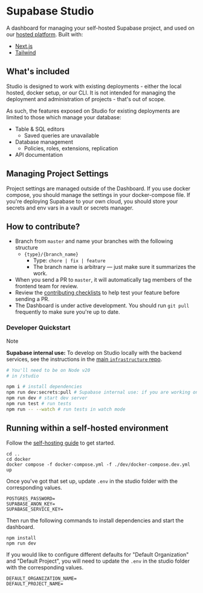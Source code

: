 # Supabase Studio

A dashboard for managing your self-hosted Supabase project, and used on our [hosted platform](https://supabase.com/dashboard). Built with:

- [Next.js](https://nextjs.org/)
- [Tailwind](https://tailwindcss.com/)

## What's included

Studio is designed to work with existing deployments - either the local hosted, docker setup, or our CLI. It is not intended for managing the deployment and administration of projects - that's out of scope.

As such, the features exposed on Studio for existing deployments are limited to those which manage your database:

- Table & SQL editors
  - Saved queries are unavailable
- Database management
  - Policies, roles, extensions, replication
- API documentation

## Managing Project Settings

Project settings are managed outside of the Dashboard. If you use docker compose, you should manage the settings in your docker-compose file. If you're deploying Supabase to your own cloud, you should store your secrets and env vars in a vault or secrets manager.

## How to contribute?

- Branch from `master` and name your branches with the following structure
  - `{type}/{branch_name}`
    - Type: `chore | fix | feature`
    - The branch name is arbitrary — just make sure it summarizes the work.
- When you send a PR to `master`, it will automatically tag members of the frontend team for review.
- Review the [contributing checklists](contributing/contributing-checklists.md) to help test your feature before sending a PR.
- The Dashboard is under active development. You should run `git pull` frequently to make sure you're up to date.

### Developer Quickstart

> [!NOTE]  
> **Supabase internal use:** To develop on Studio locally with the backend services, see the instructions in the [main `infrastructure` repo](https://github.com/supabase/supabase/blob/master/DEVELOPERS.md).

```bash
# You'll need to be on Node v20
# in /studio

npm i # install dependencies
npm run dev:secrets:pull # Supabase internal use: if you are working on the platform version of the Studio
npm run dev # start dev server
npm run test # run tests
npm run -- --watch # run tests in watch mode
```

## Running within a self-hosted environment

Follow the [self-hosting guide](https://supabase.com/docs/guides/hosting/docker) to get started.

```
cd ..
cd docker
docker compose -f docker-compose.yml -f ./dev/docker-compose.dev.yml up
```

Once you've got that set up, update `.env` in the studio folder with the corresponding values.

```
POSTGRES_PASSWORD=
SUPABASE_ANON_KEY=
SUPABASE_SERVICE_KEY=
```

Then run the following commands to install dependencies and start the dashboard.

```
npm install
npm run dev
```

If you would like to configure different defaults for "Default Organization" and "Default Project", you will need to update the `.env` in the studio folder with the corresponding values.

```
DEFAULT_ORGANIZATION_NAME=
DEFAULT_PROJECT_NAME=
```
